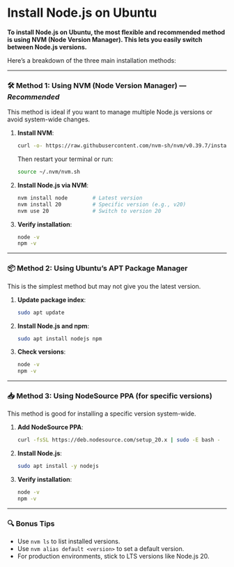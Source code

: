 # Install Node.js on Ubuntu

**To install Node.js on Ubuntu, the most flexible and recommended method is using NVM (Node Version Manager). This lets you easily switch between Node.js versions.**

Here’s a breakdown of the three main installation methods:

---

### 🛠️ Method 1: Using NVM (Node Version Manager) — *Recommended*

This method is ideal if you want to manage multiple Node.js versions or avoid system-wide changes.

1. **Install NVM**:
   ```bash
   curl -o- https://raw.githubusercontent.com/nvm-sh/nvm/v0.39.7/install.sh | bash
   ```
   Then restart your terminal or run:
   ```bash
   source ~/.nvm/nvm.sh
   ```

2. **Install Node.js via NVM**:
   ```bash
   nvm install node        # Latest version
   nvm install 20          # Specific version (e.g., v20)
   nvm use 20              # Switch to version 20
   ```

3. **Verify installation**:
   ```bash
   node -v
   npm -v
   ```

---

### 📦 Method 2: Using Ubuntu’s APT Package Manager

This is the simplest method but may not give you the latest version.

1. **Update package index**:
   ```bash
   sudo apt update
   ```

2. **Install Node.js and npm**:
   ```bash
   sudo apt install nodejs npm
   ```

3. **Check versions**:
   ```bash
   node -v
   npm -v
   ```

---

### 📥 Method 3: Using NodeSource PPA (for specific versions)

This method is good for installing a specific version system-wide.

1. **Add NodeSource PPA**:
   ```bash
   curl -fsSL https://deb.nodesource.com/setup_20.x | sudo -E bash -
   ```

2. **Install Node.js**:
   ```bash
   sudo apt install -y nodejs
   ```

3. **Verify installation**:
   ```bash
   node -v
   npm -v
   ```

---

### 🔍 Bonus Tips

- Use `nvm ls` to list installed versions.
- Use `nvm alias default <version>` to set a default version.
- For production environments, stick to LTS versions like Node.js 20.